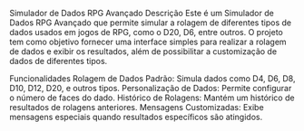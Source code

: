 Simulador de Dados RPG Avançado
Descrição
Este é um Simulador de Dados RPG Avançado que permite simular a rolagem de diferentes tipos de dados usados em jogos de RPG, como o D20, D6, entre outros. O projeto tem como objetivo fornecer uma interface simples para realizar a rolagem de dados e exibir os resultados, além de possibilitar a customização de dados de diferentes tipos.

Funcionalidades
Rolagem de Dados Padrão: Simula dados como D4, D6, D8, D10, D12, D20, e outros tipos.
Personalização de Dados: Permite configurar o número de faces do dado.
Histórico de Rolagens: Mantém um histórico de resultados de rolagens anteriores.
Mensagens Customizadas: Exibe mensagens especiais quando resultados específicos são atingidos.
